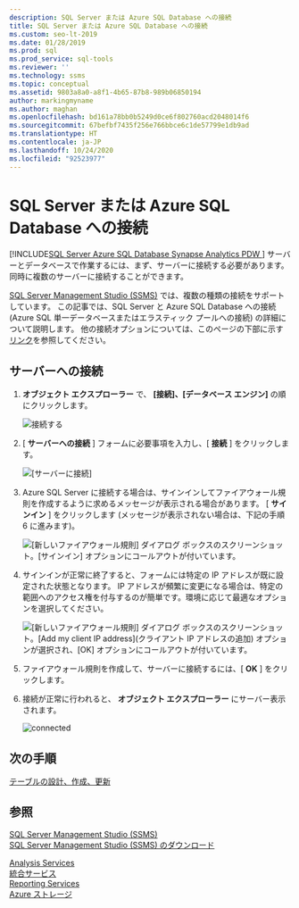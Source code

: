 ```yaml
---
description: SQL Server または Azure SQL Database への接続
title: SQL Server または Azure SQL Database への接続
ms.custom: seo-lt-2019
ms.date: 01/28/2019
ms.prod: sql
ms.prod_service: sql-tools
ms.reviewer: ''
ms.technology: ssms
ms.topic: conceptual
ms.assetid: 9803a8a0-a8f1-4b65-87b8-989b06850194
author: markingmyname
ms.author: maghan
ms.openlocfilehash: bd161a78bb0b5249d0ce6f802760acd2048014f6
ms.sourcegitcommit: 67befbf7435f256e766bbce6c1de57799e1db9ad
ms.translationtype: HT
ms.contentlocale: ja-JP
ms.lasthandoff: 10/24/2020
ms.locfileid: "92523977"
---
```

# <a name="connect-to-a-sql-server-or-azure-sql-database"></a>SQL Server または Azure SQL Database への接続

[!INCLUDE[SQL Server Azure SQL Database Synapse Analytics PDW ](../../includes/applies-to-version/sql-asdb-asdbmi-asa-pdw.md)]
サーバーとデータベースで作業するには、まず、サーバーに接続する必要があります。 同時に複数のサーバーに接続することができます。

[SQL Server Management Studio (SSMS)](../download-sql-server-management-studio-ssms.md) では、複数の種類の接続をサポートしています。 この記事では、SQL Server と Azure SQL Database への接続 (Azure SQL 単一データベースまたはエラスティック プールへの接続) の詳細について説明します。 他の接続オプションについては、このページの下部に示す[リンク](#see-also)を参照してください。
  
## <a name="connecting-to-a-server"></a>サーバーへの接続  

1. **オブジェクト エクスプローラー** で、 **[接続]、[データベース エンジン]** の順にクリックします。

   ![接続する](../media/connect-to-server/connect-db-engine.png)

1. [ **サーバーへの接続** ] フォームに必要事項を入力し、[ **接続** ] をクリックします。

   ![[サーバーに接続]](../media/connect-to-server/connect.png)

1. Azure SQL Server に接続する場合は、サインインしてファイアウォール規則を作成するように求めるメッセージが表示される場合があります。 [ **サインイン** ] をクリックします (メッセージが表示されない場合は、下記の手順 6 に進みます)。

   ![[新しいファイアウォール規則] ダイアログ ボックスのスクリーンショット。[サインイン] オプションにコールアウトが付いています。](../media/connect-to-server/firewall-rule-sign-in.png)

1. サインインが正常に終了すると、フォームには特定の IP アドレスが既に設定された状態となります。 IP アドレスが頻繁に変更になる場合は、特定の範囲へのアクセス権を付与するのが簡単です。環境に応じて最適なオプションを選択してください。 

   ![[新しいファイアウォール規則] ダイアログ ボックスのスクリーンショット。[Add my client IP address]\(クライアント IP アドレスの追加\) オプションが選択され、[OK] オプションにコールアウトが付いています。](../media/connect-to-server/new-firewall-rule.png)

1. ファイアウォール規則を作成して、サーバーに接続するには、[ **OK** ] をクリックします。

1. 接続が正常に行われると、 **オブジェクト エクスプローラー** にサーバー表示されます。

   ![connected](../media/connect-to-server/connected.png)

## <a name="next-steps"></a>次の手順

[テーブルの設計、作成、更新](../visual-db-tools/design-tables-visual-database-tools.md)

## <a name="see-also"></a>参照

[SQL Server Management Studio (SSMS)](../sql-server-management-studio-ssms.md)  
[SQL Server Management Studio (SSMS) のダウンロード](../download-sql-server-management-studio-ssms.md)

[Analysis Services](/analysis-services/instances/connect-from-client-applications-analysis-services)  
[統合サービス](../../integration-services/sql-server-integration-services.md)  
[Reporting Services](../../reporting-services/tools/connect-to-a-report-server-in-management-studio.md)  
[Azure ストレージ](../f1-help/connect-to-microsoft-azure-storage.md)